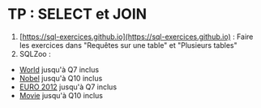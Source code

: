 # TP : SELECT et JOIN

1. [https://sql-exercices.github.io](https://sql-exercices.github.io) : Faire les exercices dans "Requêtes sur une table" et "Plusieurs tables"  
2. SQLZoo : 
- [World](https://sqlzoo.net/wiki/SELECT_from_WORLD_Tutorial) jusqu'à Q7 inclus
- [Nobel](https://sqlzoo.net/wiki/SELECT_from_Nobel_Tutorial) jusqu'à Q10 inclus
- [EURO 2012](https://sqlzoo.net/wiki/The_JOIN_operation) jusqu'à Q7 inclus
- [Movie](https://sqlzoo.net/wiki/More_JOIN_operations) jusqu'à Q10 inclus
